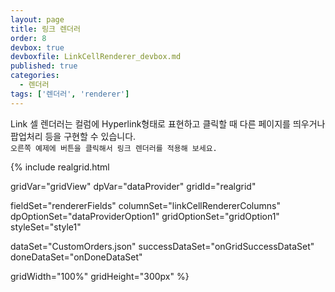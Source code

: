 ```yaml
---
layout: page
title: 링크 렌더러
order: 8
devbox: true
devboxfile: LinkCellRenderer_devbox.md
published: true
categories:
  - 렌더러
tags: ['렌더러', 'renderer']
---
```


Link 셀 렌더러는 컬럼에 Hyperlink형태로 표현하고 클릭할 때 다른 페이지를 띄우거나 팝업처리 등을 구현할 수 있습니다.  
`오른쪽 예제에 버튼을 클릭해서 링크 렌더러를 적용해 보세요.`

<script>
var onGridSuccessDataSet = function(data, textStatus, jqXHR) {
  dataProvider.setRows(data);
}
var onDoneDataSet = function() {

}
</script>

{% include realgrid.html

  gridVar="gridView"
  dpVar="dataProvider"
  gridId="realgrid"

  fieldSet="rendererFields"
  columnSet="linkCellRendererColumns"
  dpOptionSet="dataProviderOption1"
  gridOptionSet="gridOption1"
  styleSet="style1"

  dataSet="CustomOrders.json"
  successDataSet="onGridSuccessDataSet"  
  doneDataSet="onDoneDataSet"

  gridWidth="100%"
  gridHeight="300px" %}